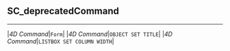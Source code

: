 ﻿## SC_deprecatedCommand---|*4D Command*|`Form`||*4D Command*|`OBJECT SET TITLE`||*4D Command*|`LISTBOX SET COLUMN WIDTH`|